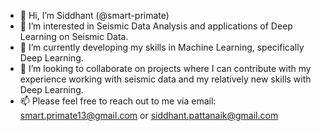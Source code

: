 - 👋 Hi, I’m Siddhant (@smart-primate)
- 👀 I’m interested in Seismic Data Analysis and applications of Deep Learning on Seismic Data.
- 🌱 I’m currently developing my skills in Machine Learning, specifically Deep Learning.
- 💞️ I’m looking to collaborate on projects where I can contribute with my experience working with seismic data and my relatively new skills with Deep Learning.
- 📫 Please feel free to reach out to me via email: smart.primate13@gmail.com or siddhant.pattanaik@gmail.com

<!---
smart-primate/smart-primate is a ✨ special ✨ repository because its `README.md` (this file) appears on your GitHub profile.
You can click the Preview link to take a look at your changes.
--->
